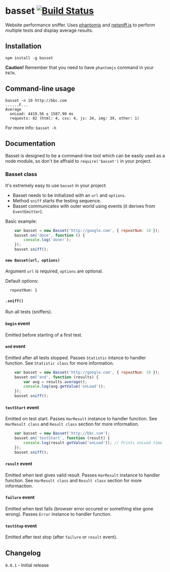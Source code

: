# basset [![Build Status](https://secure.travis-ci.org/fragphace/basset.png?branch=master)](http://travis-ci.org/fragphace/basset)

Website performance sniffer. 
Uses [phantomjs](http://phantomjs.org/) and 
[netsniff.js](https://github.com/ariya/phantomjs/blob/master/examples/netsniff.js) 
to perform multiple tests and display average results.

## Installation

```
npm install -g basset
```

**Caution!** Remember that you need to have `phantomjs` command in your `PATH`. 

## Command-line usage

```
basset -n 10 http://bbc.com
......F...
Average
  onLoad: 4419.56 ± 1587.90 ms
  requests: 82 (html: 4, css: 4, js: 34, img: 39, other: 1)
```

For more info: `basset -h`

## Documentation

Basset is designed to be a command-line tool which can be easily
used as a node module, so don't be affraid to `require('basset')` in your project.

### Basset class

It's extremely easy to use `basset` in your project:

* Basset needs to be initialized with an `url` and `options`.
* Method `sniff` starts the testing sequence. 
* Basset communicates with outer world using events (it derives from `EventEmitter`).

Basic example:

```javascript
	var basset = new Basset('http://google.com', { repeatNum: 10 });
	basset.on('done', function () {
		console.log('done!');
	});
	basset.sniff();
```

#### `new Basset(url, options)`

Argument `url` is required, `options` are optional.

Default options:

```
  repeatNum: 1
```

#### `.sniff()`

Run all tests (sniffers).

#### `begin` event

Emitted before starting of a first test.

#### `end` event

Emitted after all tests stopped. Passes `Statistic` intance to handler function.
See `Statistic class` for more information.

```javascript
	var basset = new Basset('http://google.com', { repeatNum: 10 });
	basset.on('end', function (results) {
		var avg = results.average();
		console.log(avg.getValue('onLoad'));
	});
	basset.sniff();
```

#### `testStart` event

Emitted on test start. Passes `HarResult` instance to handler function.
See `HarResult class` and `Result class` section for more information.

```javascript
	var basset = new Basset('http://bbc.com');
	basset.on('testStart', function (result) {
		console.log(result.getValue('onLoad')); // Prints onLoad time
	});
	basset.sniff();
```

#### `result` event

Emitted when test gives valid result. Passes `HarResult` instance to handler function.
See `HarResult class` and `Result class` section for more informaction.

#### `failure` event

Emitted when test fails (browser error occured or something else gone wrong).
Passes `Error` instance to handler function.

#### `testStop` event

Emitted after test stop (after `failure` or `result` event).

## Changelog

`0.0.1` - Initial release